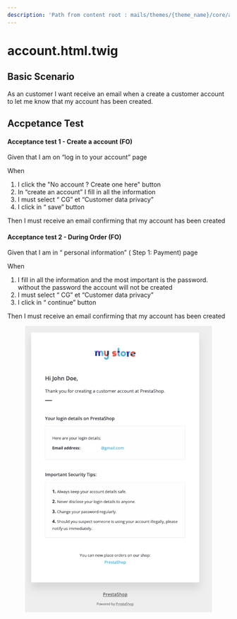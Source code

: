 ```yaml
---
description: 'Path from content root : mails/themes/{theme_name}/core/account.html.twig'
---
```


# account.html.twig

## Basic Scenario

As an customer I want receive an email when a create a customer account to let me know that my account has been created.

## Accpetance Test

#### Acceptance test 1 - Create a account (FO)&#x20;

Given that I am on “log in to your account” page

&#x20;When

1. I click the "No account ? Create one here" button
2. In “create an account” I fill in all the information
3. I must select “ CG” et “Customer data privacy”
4. I click in “ save” button&#x20;

Then I must receive an email confirming that my account has been created

#### Acceptance test 2 - During Order (FO)&#x20;

Given that I am in “ personal information” ( Step 1: Payment) page

When

1. I fill in all the information and the most important is the password. without the password the account will not be created
2. I must select “ CG” et “Customer data privacy”
3. I click in “ continue” button

Then I must receive an email confirming that my account has been created



<figure><img src="../../../.gitbook/assets/Untitled (3) (1).png" alt=""><figcaption></figcaption></figure>
